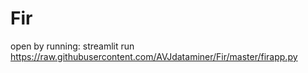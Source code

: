 # Fir
open by running:
streamlit run https://raw.githubusercontent.com/AVJdataminer/Fir/master/firapp.py
